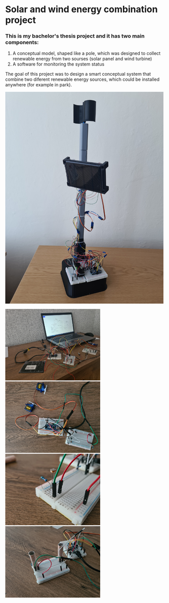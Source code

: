# Solar and wind energy combination project

### This is my bachelor's thesis project and it has two main components:

1. A conceptual model, shaped like a pole, which was designed to collect renewable energy from two sourses (solar panel and wind turbine)
2. A software for monitoring the system status

<p>The goal of this project was to design a smart conceptual system that combine two diferent renewable energy sources, which could be installed anywhere (for example in park).</p>

<p>
  <img src="pictures/full_assembly/full_assembly.jpg" alt="Full model assembly" width="500"/>
</p>

<p>
  <img src="pictures/in_process/progress_01.jpg" alt="In process" width="300"/>
  <img src="pictures/in_process/progress_02.jpg" alt="In process" width="300"/>
  <img src="pictures/in_process/progress_03.jpg" alt="In process" width="300"/>
  <img src="pictures/in_process/progress_04.jpg" alt="In process" width="300"/>
</p>